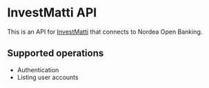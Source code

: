 # InvestMatti API

This is an API for [InvestMatti](https://github.com/zaynetro/invest-matti)
that connects to Nordea Open Banking.

## Supported operations

* Authentication
* Listing user accounts
